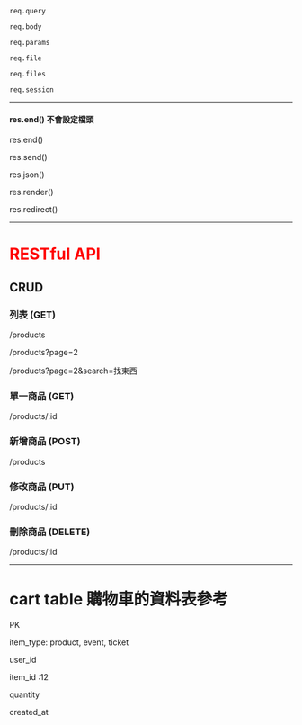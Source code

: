 
`req.query`

`req.body`

`req.params`

`req.file`

`req.files`

`req.session`

------

#### res.end() 不會設定檔頭

res.end()

res.send()

res.json()

res.render()

res.redirect()

------


# <font color="#f00">RESTful API</font>

## CRUD


### 列表 (GET)
/products

/products?page=2

/products?page=2&search=找東西

### 單一商品 (GET)
/products/:id

### 新增商品 (POST)
/products

### 修改商品 (PUT)
/products/:id

### 刪除商品 (DELETE)
/products/:id


---

# cart table 購物車的資料表參考

PK

item_type: product, event, ticket

user_id

item_id :12

quantity

created_at















